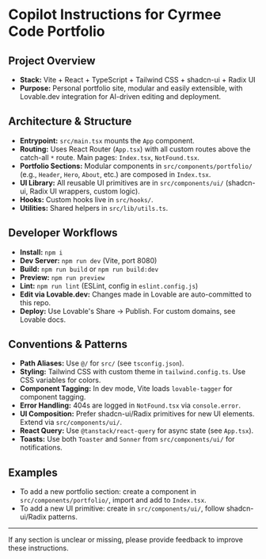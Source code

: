 # Copilot Instructions for Cyrmee Code Portfolio

## Project Overview

- **Stack:** Vite + React + TypeScript + Tailwind CSS + shadcn-ui + Radix UI
- **Purpose:** Personal portfolio site, modular and easily extensible, with Lovable.dev integration for AI-driven editing and deployment.

## Architecture & Structure

- **Entrypoint:** `src/main.tsx` mounts the `App` component.
- **Routing:** Uses React Router (`App.tsx`) with all custom routes above the catch-all `*` route. Main pages: `Index.tsx`, `NotFound.tsx`.
- **Portfolio Sections:** Modular components in `src/components/portfolio/` (e.g., `Header`, `Hero`, `About`, etc.) are composed in `Index.tsx`.
- **UI Library:** All reusable UI primitives are in `src/components/ui/` (shadcn-ui, Radix UI wrappers, custom logic).
- **Hooks:** Custom hooks live in `src/hooks/`.
- **Utilities:** Shared helpers in `src/lib/utils.ts`.

## Developer Workflows

- **Install:** `npm i`
- **Dev Server:** `npm run dev` (Vite, port 8080)
- **Build:** `npm run build` or `npm run build:dev`
- **Preview:** `npm run preview`
- **Lint:** `npm run lint` (ESLint, config in `eslint.config.js`)
- **Edit via Lovable.dev:** Changes made in Lovable are auto-committed to this repo.
- **Deploy:** Use Lovable's Share → Publish. For custom domains, see Lovable docs.

## Conventions & Patterns

- **Path Aliases:** Use `@/` for `src/` (see `tsconfig.json`).
- **Styling:** Tailwind CSS with custom theme in `tailwind.config.ts`. Use CSS variables for colors.
- **Component Tagging:** In dev mode, Vite loads `lovable-tagger` for component tagging.
- **Error Handling:** 404s are logged in `NotFound.tsx` via `console.error`.
- **UI Composition:** Prefer shadcn-ui/Radix primitives for new UI elements. Extend via `src/components/ui/`.
- **React Query:** Use `@tanstack/react-query` for async state (see `App.tsx`).
- **Toasts:** Use both `Toaster` and `Sonner` from `src/components/ui/` for notifications.

## Examples

- To add a new portfolio section: create a component in `src/components/portfolio/`, import and add to `Index.tsx`.
- To add a new UI primitive: create in `src/components/ui/`, follow shadcn-ui/Radix patterns.

---

If any section is unclear or missing, please provide feedback to improve these instructions.
